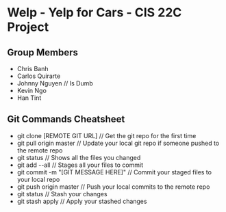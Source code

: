 # Welp - Yelp for Cars - CIS 22C Project

## Group Members
* Chris Banh
* Carlos Quirarte
* Johnny Nguyen // Is Dumb
* Kevin Ngo
* Han Tint

## Git Commands Cheatsheet
* git clone [REMOTE GIT URL] // Get the git repo for the first time
* git pull origin master // Update your local git repo if someone pushed to the remote repo
* git status // Shows all the files you changed
* git add --all // Stages all your files to commit
* git commit -m "[GIT MESSAGE HERE]" // Commit your staged files to your local repo
* git push origin master // Push your local commits to the remote repo
* git status // Stash your changes
* git stash apply // Apply your stashed changes
